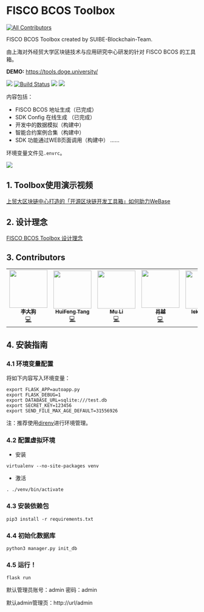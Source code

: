 # FISCO BCOS Toolbox
<!-- ALL-CONTRIBUTORS-BADGE:START - Do not remove or modify this section -->
[![All Contributors](https://img.shields.io/badge/all_contributors-7-orange.svg?style=flat-square)](#contributors-)
<!-- ALL-CONTRIBUTORS-BADGE:END -->
FISCO BCOS Toolbox created by SUIBE-Blockchain-Team.

由上海对外经贸大学区块链技术与应用研究中心研发的针对 FISCO BCOS 的工具箱。

**DEMO:** <https://tools.doge.university/>

![](https://img.shields.io/badge/SUIBE--B-CopyRight-blue)
  [![Build Status](https://travis-ci.com/SUIBE-Blockchain/FISCO_BCOS_Toolbox.svg?branch=master)](https://travis-ci.com/SUIBE-Blockchain/FISCO_BCOS_Toolbox)
  ![](https://img.shields.io/badge/language-python-orange.svg)
  ![](https://img.shields.io/badge/license-MIT-000000.svg)

内容包括：

- FISCO BCOS 地址生成（已完成）
- SDK Config 在线生成 （已完成）
- 开发中的数据模拟（构建中）
- 智能合约案例合集（构建中）
- SDK 功能通过WEB页面调用（构建中）
……

环境变量文件见`.envrc`。

![](https://tva1.sinaimg.cn/large/0081Kckwgy1gkpwnwalq8j30st0mmgov.jpg)

## 1. Toolbox使用演示视频

[上贸大区块链中心打造的「开源区块链开发工具箱」如何助力WeBase](https://www.bilibili.com/video/BV1Sz4y1C7AH)

## 2. 设计理念

[FISCO BCOS Toolbox 设计理念](https://fisco-bcos-documentation.readthedocs.io/zh_CN/latest/docs/articles/7_community/suibe_blockchain_center_toolbox.html)

## 3. Contributors

<!-- ALL-CONTRIBUTORS-LIST: START - Do not remove or modify this section -->
<!-- ALL-CONTRIBUTORS-LIST:START - Do not remove or modify this section -->
<!-- prettier-ignore-start -->
<!-- markdownlint-disable -->
<table>
  <tr>
    <td align="center"><a href="https://github.com/leeduckgo"><img src="https://avatars1.githubusercontent.com/u/12784118?v=4" width="100px;" alt=""/><br /><sub><b>李大狗</b></sub></a><br /><a href="https://github.com/SUIBE-Blockchain/FISCO_BCOS_Toolbox/commits?author=leeduckgo" title="Code">💻</a></td>
    <td align="center"><a href="https://blog.csdn.net/qq_19381989"><img src="https://avatars3.githubusercontent.com/u/45918704?v=4" width="100px;" alt=""/><br /><sub><b>HuiFeng Tang</b></sub></a><br /><a href="https://github.com/SUIBE-Blockchain/FISCO_BCOS_Toolbox/commits?author=99Kies" title="Code">💻</a></td>
    <td align="center"><a href="https://github.com/dengcheng6502"><img src="https://avatars0.githubusercontent.com/u/30894162?v=4" width="100px;" alt=""/><br /><sub><b>Mu Li</b></sub></a><br /><a href="https://github.com/SUIBE-Blockchain/FISCO_BCOS_Toolbox/commits?author=dengcheng6502" title="Code">💻</a></td>
    <td align="center"><a href="http://cnmf.net.cn"><img src="https://avatars1.githubusercontent.com/u/42673461?v=4" width="100px;" alt=""/><br /><sub><b>肖越</b></sub></a><br /><a href="https://github.com/SUIBE-Blockchain/FISCO_BCOS_Toolbox/commits?author=xiaoyue2019" title="Code">💻</a></td>
    <td align="center"><a href="https://github.com/lekko1988"><img src="https://avatars0.githubusercontent.com/u/19570787?v=4" width="100px;" alt=""/><br /><sub><b>lekko1988</b></sub></a><br /><a href="https://github.com/SUIBE-Blockchain/FISCO_BCOS_Toolbox/commits?author=lekko1988" title="Code">💻</a></td>
    <td align="center"><a href="http://hqwangningbo.gitee.io"><img src="https://avatars2.githubusercontent.com/u/57781136?v=4" width="100px;" alt=""/><br /><sub><b>hqwangningbo</b></sub></a><br /><a href="https://github.com/SUIBE-Blockchain/FISCO_BCOS_Toolbox/commits?author=hqwangningbo" title="Code">💻</a></td>
    <td align="center"><a href="https://github.com/whtech"><img src="https://avatars1.githubusercontent.com/u/8427564?v=4" width="100px;" alt=""/><br /><sub><b>whtech</b></sub></a><br /><a href="#infra-whtech" title="Infrastructure (Hosting, Build-Tools, etc)">🚇</a></td>
  </tr>
</table>

<!-- markdownlint-enable -->
<!-- prettier-ignore-end -->
<!-- ALL-CONTRIBUTORS-LIST:END -->
<!-- ALL-CONTRIBUTORS-LIST:END -->

## 4. 安装指南

### 4.1 环境变量配置

将如下内容写入环境变量：

```
export FLASK_APP=autoapp.py
export FLASK_DEBUG=1
export DATABASE_URL=sqlite:///test.db
export SECRET_KEY=123456
export SEND_FILE_MAX_AGE_DEFAULT=31556926
```

注：推荐使用[direnv](https://direnv.net/)进行环境管理。

### 4.2 配置虚拟环境

- 安装

```
virtualenv --no-site-packages venv
```

- 激活

```
. ./venv/bin/activate
```

### 4.3 安装依赖包

```
pip3 install -r requirements.txt
```

### 4.4 初始化数据库

```
python3 manager.py init_db
```

### 4.5 运行！
```
flask run
```
默认管理员账号：admin 密码：admin

默认admin管理页：http://url/admin
